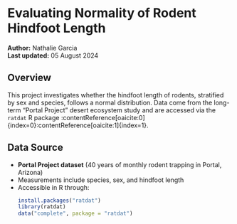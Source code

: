 # Evaluating Normality of Rodent Hindfoot Length

**Author:** Nathalie Garcia  
**Last updated:** 05 August 2024

## Overview

This project investigates whether the hindfoot length of rodents, stratified by sex and species, follows a normal distribution. Data come from the long-term “Portal Project” desert ecosystem study and are accessed via the `ratdat` R package :contentReference[oaicite:0]{index=0}:contentReference[oaicite:1]{index=1}.

## Data Source

- **Portal Project dataset** (40 years of monthly rodent trapping in Portal, Arizona)  
- Measurements include species, sex, and hindfoot length  
- Accessible in R through:
  ```r
  install.packages("ratdat")
  library(ratdat)
  data("complete", package = "ratdat")
